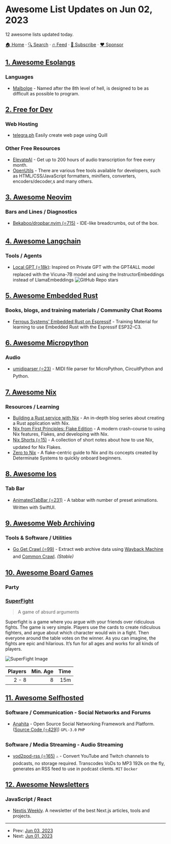 # Awesome List Updates on Jun 02, 2023

12 awesome lists updated today.

[🏠 Home](/README.md) · [🔍 Search](https://www.trackawesomelist.com/search/) · [🔥 Feed](https://www.trackawesomelist.com/rss.xml) · [📮 Subscribe](https://trackawesomelist.us17.list-manage.com/subscribe?u=d2f0117aa829c83a63ec63c2f&id=36a103854c) · [❤️  Sponsor](https://github.com/sponsors/theowenyoung)



## [1. Awesome Esolangs](/content/angrykoala/awesome-esolangs/README.md)

### Languages

*   [Malbolge](https://esolangs.org/wiki/Malbolge) - Named after the 8th level of hell, is designed to be as difficult as possible to program.

## [2. Free for Dev](/content/ripienaar/free-for-dev/README.md)

### Web Hosting

*   [telegra.ph](https://telegra.ph/) Easily create web page using Quill

### Other Free Resources

*   [ElevateAI](https://www.elevateai.com) - Get up to 200 hours of audio transcription for free every month.
*   [OpenUtils](https://openutils.org/) - There are various free tools available for developers, such as HTML/CSS/JavaScript formatters, minifiers, converters, encoders/decoder,s and many others.

## [3. Awesome Neovim](/content/rockerBOO/awesome-neovim/README.md)

### Bars and Lines / Diagnostics

*   [Bekaboo/dropbar.nvim (⭐715)](https://github.com/Bekaboo/dropbar.nvim) - IDE-like breadcrumbs, out of the box.

## [4. Awesome Langchain](/content/kyrolabs/awesome-langchain/README.md)

### Tools / Agents

*   [Local GPT (⭐18k)](https://github.com/PromtEngineer/localGPT): Inspired on Private GPT with the GPT4ALL model replaced with the Vicuna-7B model and using the InstructorEmbeddings instead of LlamaEmbeddings ![GitHub Repo stars](https://img.shields.io/github/stars/PromtEngineer/localGPT?style=social)

## [5. Awesome Embedded Rust](/content/rust-embedded/awesome-embedded-rust/README.md)

### Books, blogs, and training materials / Community Chat Rooms

*   [Ferrous Systems' Embedded Rust on Espressif](https://esp-rs.github.io/std-training) - Training Material for learning to use Embedded Rust with the Espressif ESP32-C3.

## [6. Awesome Micropython](/content/mcauser/awesome-micropython/README.md)

### Audio

*   [umidiparser (⭐23)](https://github.com/bixb922/umidiparser) - MIDI file parser for MicroPython, CircuitPython and Python.

## [7. Awesome Nix](/content/nix-community/awesome-nix/README.md)

### Resources / Learning

*   [Building a Rust service with Nix](https://fasterthanli.me/series/building-a-rust-service-with-nix) - An in-depth blog series about creating a Rust application with Nix.
*   [Nix from First Principles: Flake Edition](https://tonyfinn.com/blog/nix-from-first-principles-flake-edition/) - A modern crash-course to using Nix features, Flakes, and developing with Nix.
*   [Nix Shorts (⭐15)](https://github.com/alper/nix-shorts) - A collection of short notes about how to use Nix, updated for Nix Flakes.
*   [Zero to Nix](https://zero-to-nix.com/) - A flake-centric guide to Nix and its concepts created by Determinate Systems to quickly onboard beginners.

## [8. Awesome Ios](/content/vsouza/awesome-ios/README.md)

### Tab Bar

*   [AnimatedTabBar (⭐231)](https://github.com/exyte/AnimatedTabBar) - A tabbar with number of preset animations. Written with SwiftUI.

## [9. Awesome Web Archiving](/content/iipc/awesome-web-archiving/README.md)

### Tools & Software / Utilities

*   [Go Get Crawl (⭐99)](https://github.com/karust/gogetcrawl) - Extract web archive data using [Wayback Machine](https://web.archive.org/) and [Common Crawl](https://commoncrawl.org/). *(Stable)*

## [10. Awesome Board Games](/content/edm00se/awesome-board-games/README.md)

### Party

### [SuperFight](https://boardgamegeek.com/boardgame/139443/superfight)

> A game of absurd arguments

Superfight is a game where you argue with your friends over ridiculous fights. The game is very simple. Players use the cards to create ridiculous fighters, and argue about which character would win in a fight. Then everyone around the table votes on the winner. As you can imagine, the fights are epic and hilarious. It’s fun for all ages and works for all kinds of players.

![SuperFight Image](https://cf.geekdo-images.com/itemrep/img/lzYOqbq7xfZbofwrWPrIlxl1APA=/fit-in/246x300/pic2429251.png)

| Players | Min. Age | Time |
| ------: | -------: | ---: |
|   2 - 8 |        8 |  15m |

## [11. Awesome Selfhosted](/content/awesome-selfhosted/awesome-selfhosted/README.md)

### Software / Communication - Social Networks and Forums

*   [Anahita](https://www.anahita.io/) - Open Source Social Networking Framework and Platform. ([Source Code (⭐429)](https://github.com/anahitasocial/anahita)) `GPL-3.0` `PHP`

### Software / Media Streaming - Audio Streaming

*   [vod2pod-rss (⭐165)](https://github.com/madiele/vod2pod-rss) `⚠` - Convert YouTube and Twitch channels to podcasts, no storage required. Transcodes VoDs to MP3 192k on the fly, generates an RSS feed to use in podcast clients. `MIT` `Docker`

## [12. Awesome Newsletters](/content/zudochkin/awesome-newsletters/README.md)

### JavaScript / React

*   [Nextjs Weekly](https://nextjsweekly.com/). A newsletter of the best Next.js articles, tools and projects.

---

- Prev: [Jun 03, 2023](/content/2023/06/03/README.md)
- Next: [Jun 01, 2023](/content/2023/06/01/README.md)